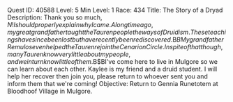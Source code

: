 Quest ID: 40588
Level: 5
Min Level: 1
Race: 434
Title: The Story of a Dryad
Description: Thank you so much, $N! I should properly explain why I came. A long time ago, my great grandfather taught the Tauren people the ways of Druidism. These teachings have since been lost but have recently been rediscovered.$B$BMy grandfather Remulos even helped the Tauren rejoin the Cenarion Circle. In spite of that though, many Tauren know very little about my people, and we in turn know little of them.$B$BI've come here to live in Mulgore so we can learn about each other. Kaylee is my friend and a druid student. I will help her recover then join you, please return to whoever sent you and inform them that we're coming!
Objective: Return to Gennia Runetotem at Bloodhoof Village in Mulgore.
